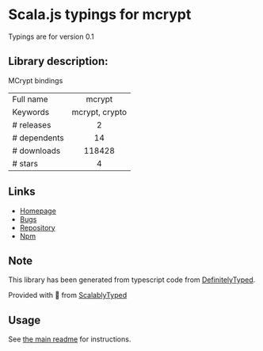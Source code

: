 
# Scala.js typings for mcrypt

Typings are for version 0.1

## Library description:
MCrypt bindings

|                    |                 |
| ------------------ | :-------------: |
| Full name          | mcrypt |
| Keywords           | mcrypt, crypto |
| # releases         | 2 |
| # dependents       | 14 |
| # downloads        | 118428 |
| # stars            | 4 |

## Links
- [Homepage](https://github.com/tugrul/node-mcrypt)
- [Bugs](https://github.com/tugrul/node-mcrypt/issues)
- [Repository](https://github.com/tugrul/node-mcrypt)
- [Npm](https://www.npmjs.com/package/mcrypt)
    


## Note
This library has been generated from typescript code from [DefinitelyTyped](https://definitelytyped.org).

Provided with :purple_heart: from [ScalablyTyped](https://github.com/oyvindberg/ScalablyTyped)

## Usage
See [the main readme](../../readme.md) for instructions.


